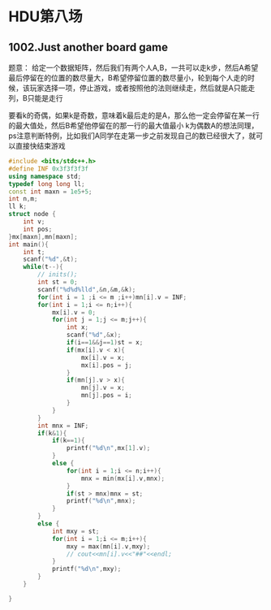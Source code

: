 # HDU第八场

## 1002.Just another board game

题意：
    给定一个数据矩阵，然后我们有两个人A,B，一共可以走k步，然后A希望最后停留在的位置的数尽量大，B希望停留位置的数尽量小，轮到每个人走的时候，该玩家选择一项，停止游戏，或者按照他的法则继续走，然后就是A只能走列，B只能是走行


要看k的奇偶，如果k是奇数，意味着k最后走的是A，那么他一定会停留在某一行的最大值处，然后B希望他停留在的那一行的最大值最小
k为偶数A的想法同理，
ps注意判断特例，比如我们A同学在走第一步之前发现自己的数已经很大了，就可以直接快结束游戏
```cpp
#include <bits/stdc++.h>
#define INF 0x3f3f3f3f
using namespace std;
typedef long long ll;
const int maxn = 1e5+5;
int n,m;
ll k;
struct node {
    int v;
    int pos;
}mx[maxn],mn[maxn];
int main(){
    int t;
    scanf("%d",&t);
    while(t--){
        // inits();
        int st = 0;
        scanf("%d%d%lld",&n,&m,&k);
        for(int i = 1 ;i <= m ;i++)mn[i].v = INF;
        for(int i = 1;i <= n;i++){
            mx[i].v = 0;
            for(int j = 1;j <= m;j++){
                int x;
                scanf("%d",&x);
                if(i==1&&j==1)st = x;
                if(mx[i].v < x){
                    mx[i].v = x;
                    mx[i].pos = j;
                }
                if(mn[j].v > x){
                    mn[j].v = x;
                    mn[j].pos = i;
                }
            }
        }
        int mnx = INF;
        if(k&1){
            if(k==1){
                printf("%d\n",mx[1].v);
            }
            else {
                for(int i = 1;i <= n;i++){
                    mnx = min(mx[i].v,mnx);
                }
                if(st > mnx)mnx = st;
                printf("%d\n",mnx);
            }
        }
        else {
            int mxy = st;
            for(int i = 1;i <= m;i++){
                mxy = max(mn[i].v,mxy);
                // cout<<mn[i].v<<"##"<<endl;
            }
            printf("%d\n",mxy); 
        }
    }

}
```